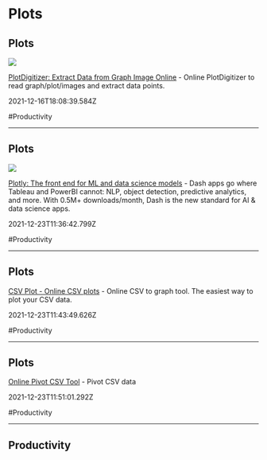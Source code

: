 # Plots

## Plots

![](https://plotdigitizer.com/src/media/etc/cover.jpg)

[PlotDigitizer: Extract Data from Graph Image Online](https://plotdigitizer.com) - Online PlotDigitizer to read graph/plot/images and extract data points.

2021-12-16T18:08:39.584Z

#Productivity

---

## Plots

![](https://images.prismic.io/plotly-marketing-website-2/45139d28-6d34-4168-9480-2c57ee3a81c8_plotly.png?auto=compress,format)

[Plotly: The front end for ML and data science models](https://plotly.com) - Dash apps go where Tableau and PowerBI cannot: NLP, object detection, predictive analytics, and more. With 0.5M+ downloads/month, Dash is the new standard for AI & data science apps.

2021-12-23T11:36:42.799Z

#Productivity

---

## Plots

[CSV Plot - Online CSV plots](https://www.csvplot.com) - Online CSV to graph tool.     The easiest way to plot your CSV data.

2021-12-23T11:43:49.626Z

#Productivity

---

## Plots

[Online Pivot CSV Tool](https://www.convertcsv.com/pivot-csv.htm) - Pivot CSV data

2021-12-23T11:51:01.292Z

#Productivity

---

## Productivity
